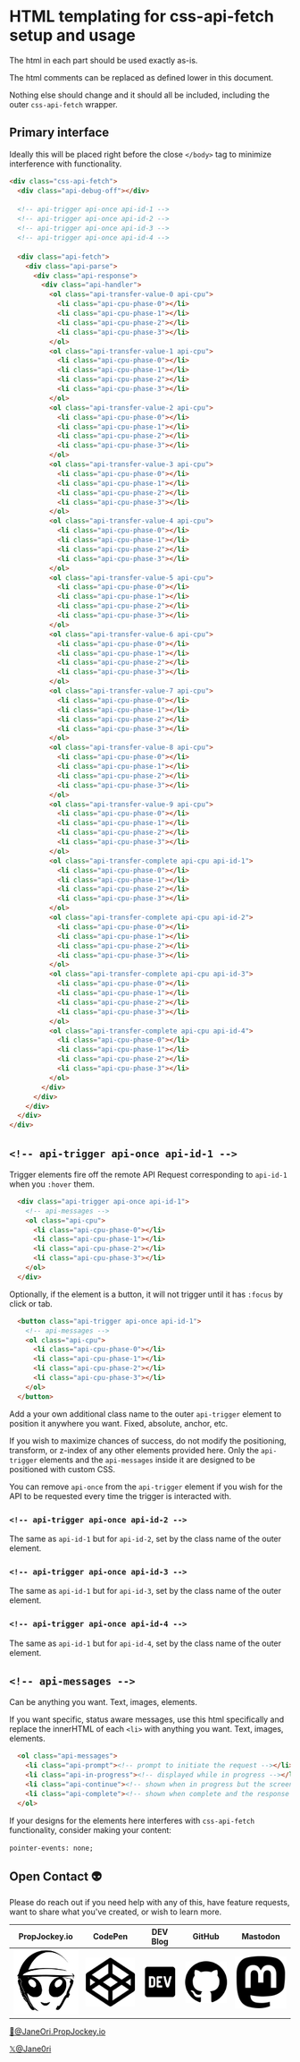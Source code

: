 # HTML templating for css-api-fetch setup and usage

The html in each part should be used exactly as-is.

The html comments can be replaced as defined lower in this document.

Nothing else should change and it should all be included, including the outer `css-api-fetch` wrapper.

## Primary interface

Ideally this will be placed right before the close `</body>` tag to minimize interference with functionality.

```html
<div class="css-api-fetch">
  <div class="api-debug-off"></div>

  <!-- api-trigger api-once api-id-1 -->
  <!-- api-trigger api-once api-id-2 -->
  <!-- api-trigger api-once api-id-3 -->
  <!-- api-trigger api-once api-id-4 -->

  <div class="api-fetch">
    <div class="api-parse">
      <div class="api-response">
        <div class="api-handler">
          <ol class="api-transfer-value-0 api-cpu">
            <li class="api-cpu-phase-0"></li>
            <li class="api-cpu-phase-1"></li>
            <li class="api-cpu-phase-2"></li>
            <li class="api-cpu-phase-3"></li>
          </ol>
          <ol class="api-transfer-value-1 api-cpu">
            <li class="api-cpu-phase-0"></li>
            <li class="api-cpu-phase-1"></li>
            <li class="api-cpu-phase-2"></li>
            <li class="api-cpu-phase-3"></li>
          </ol>
          <ol class="api-transfer-value-2 api-cpu">
            <li class="api-cpu-phase-0"></li>
            <li class="api-cpu-phase-1"></li>
            <li class="api-cpu-phase-2"></li>
            <li class="api-cpu-phase-3"></li>
          </ol>
          <ol class="api-transfer-value-3 api-cpu">
            <li class="api-cpu-phase-0"></li>
            <li class="api-cpu-phase-1"></li>
            <li class="api-cpu-phase-2"></li>
            <li class="api-cpu-phase-3"></li>
          </ol>
          <ol class="api-transfer-value-4 api-cpu">
            <li class="api-cpu-phase-0"></li>
            <li class="api-cpu-phase-1"></li>
            <li class="api-cpu-phase-2"></li>
            <li class="api-cpu-phase-3"></li>
          </ol>
          <ol class="api-transfer-value-5 api-cpu">
            <li class="api-cpu-phase-0"></li>
            <li class="api-cpu-phase-1"></li>
            <li class="api-cpu-phase-2"></li>
            <li class="api-cpu-phase-3"></li>
          </ol>
          <ol class="api-transfer-value-6 api-cpu">
            <li class="api-cpu-phase-0"></li>
            <li class="api-cpu-phase-1"></li>
            <li class="api-cpu-phase-2"></li>
            <li class="api-cpu-phase-3"></li>
          </ol>
          <ol class="api-transfer-value-7 api-cpu">
            <li class="api-cpu-phase-0"></li>
            <li class="api-cpu-phase-1"></li>
            <li class="api-cpu-phase-2"></li>
            <li class="api-cpu-phase-3"></li>
          </ol>
          <ol class="api-transfer-value-8 api-cpu">
            <li class="api-cpu-phase-0"></li>
            <li class="api-cpu-phase-1"></li>
            <li class="api-cpu-phase-2"></li>
            <li class="api-cpu-phase-3"></li>
          </ol>
          <ol class="api-transfer-value-9 api-cpu">
            <li class="api-cpu-phase-0"></li>
            <li class="api-cpu-phase-1"></li>
            <li class="api-cpu-phase-2"></li>
            <li class="api-cpu-phase-3"></li>
          </ol>
          <ol class="api-transfer-complete api-cpu api-id-1">
            <li class="api-cpu-phase-0"></li>
            <li class="api-cpu-phase-1"></li>
            <li class="api-cpu-phase-2"></li>
            <li class="api-cpu-phase-3"></li>
          </ol>
          <ol class="api-transfer-complete api-cpu api-id-2">
            <li class="api-cpu-phase-0"></li>
            <li class="api-cpu-phase-1"></li>
            <li class="api-cpu-phase-2"></li>
            <li class="api-cpu-phase-3"></li>
          </ol>
          <ol class="api-transfer-complete api-cpu api-id-3">
            <li class="api-cpu-phase-0"></li>
            <li class="api-cpu-phase-1"></li>
            <li class="api-cpu-phase-2"></li>
            <li class="api-cpu-phase-3"></li>
          </ol>
          <ol class="api-transfer-complete api-cpu api-id-4">
            <li class="api-cpu-phase-0"></li>
            <li class="api-cpu-phase-1"></li>
            <li class="api-cpu-phase-2"></li>
            <li class="api-cpu-phase-3"></li>
          </ol>
        </div>
      </div>
    </div>
  </div>
</div>
```

## `<!-- api-trigger api-once api-id-1 -->`

Trigger elements fire off the remote API Request corresponding to `api-id-1` when you `:hover` them.

```html
  <div class="api-trigger api-once api-id-1">
    <!-- api-messages -->
    <ol class="api-cpu">
      <li class="api-cpu-phase-0"></li>
      <li class="api-cpu-phase-1"></li>
      <li class="api-cpu-phase-2"></li>
      <li class="api-cpu-phase-3"></li>
    </ol>
  </div>
```

Optionally, if the element is a button, it will not trigger until it has `:focus` by click or tab.

```html
  <button class="api-trigger api-once api-id-1">
    <!-- api-messages -->
    <ol class="api-cpu">
      <li class="api-cpu-phase-0"></li>
      <li class="api-cpu-phase-1"></li>
      <li class="api-cpu-phase-2"></li>
      <li class="api-cpu-phase-3"></li>
    </ol>
  </button>
```

Add a your own additional class name to the outer `api-trigger` element to position it anywhere you want. Fixed, absolute, anchor, etc.

If you wish to maximize chances of success, do not modify the positioning, transform, or z-index of any other elements provided here. Only the `api-trigger` elements and the `api-messages` inside it are designed to be positioned with custom CSS.

You can remove `api-once` from the `api-trigger` element if you wish for the API to be requested every time the trigger is interacted with.

### `<!-- api-trigger api-once api-id-2 -->`

The same as `api-id-1` but for `api-id-2`, set by the class name of the outer element.

### `<!-- api-trigger api-once api-id-3 -->`

The same as `api-id-1` but for `api-id-3`, set by the class name of the outer element.

### `<!-- api-trigger api-once api-id-4 -->`

The same as `api-id-1` but for `api-id-4`, set by the class name of the outer element.

## `<!-- api-messages -->`

Can be anything you want. Text, images, elements.

If you want specific, status aware messages, use this html specifically and replace the innerHTML of each `<li>` with anything you want. Text, images, elements.

```html
  <ol class="api-messages">
    <li class="api-prompt"><!-- prompt to initiate the request --></li>
    <li class="api-in-progress"><!-- displayed while in progress --></li>
    <li class="api-continue"><!-- shown when in progress but the screen isn't :hover'd (:hover required) --></li>
    <li class="api-complete"><!-- shown when complete and the response data is available --></li>
  </ol>
```

If your designs for the elements here interferes with `css-api-fetch` functionality, consider making your content:

`pointer-events: none;`

## Open Contact 👽

Please do reach out if you need help with any of this, have feature requests, want to share what you've created, or wish to learn more.

| PropJockey.io | CodePen | DEV Blog | GitHub | Mastodon |
| --- | --- | --- | --- | --- |
| [![PropJockey.io](https://raw.githubusercontent.com/propjockey/propjockey-brand/main/external-social/100px/propjockey-lines.svg)](https://propjockey.io) | [![CodePen](https://raw.githubusercontent.com/propjockey/propjockey-brand/main/external-social/100px/codepen.svg)](https://codepen.io/propjockey) | [![DEV Blog](https://raw.githubusercontent.com/propjockey/propjockey-brand/main/external-social/100px/dev.svg)](https://dev.to/janeori) | [![GitHub](https://raw.githubusercontent.com/propjockey/propjockey-brand/main/external-social/100px/github.svg)](https://github.com/propjockey) | [![Mastodon](https://raw.githubusercontent.com/propjockey/propjockey-brand/main/external-social/100px/mastodon.svg)](https://front-end.social/@JaneOri) |


[🦋@JaneOri.PropJockey.io](https://bsky.app/profile/janeori.propjockey.io)

[𝕏@Jane0ri](https://x.com/jane0ri)
